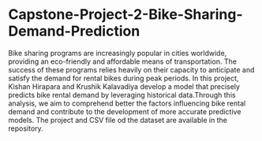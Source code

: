 # Capstone-Project-2-Bike-Sharing-Demand-Prediction
Bike sharing programs are increasingly popular in cities worldwide, providing an eco-friendly and affordable means of transportation. The success of these programs relies heavily on their capacity to anticipate and satisfy the demand for rental bikes during peak periods. In this project, Kishan Hirapara and Krushik Kalavadiya develop a model that precisely predicts bike rental demand by leveraging historical data.Through this analysis, we aim to comprehend better the factors influencing bike rental demand and contribute to the development of more accurate predictive models. The project and CSV file od the dataset are available in the repository.
